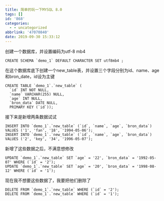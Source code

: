 ```yaml
---
title: 简单的玩一下MYSQL 8.0
tags: []
id: '868'
categories:
  - - uncategorized
abbrlink: '47070840'
date: 2019-09-30 15:33:12
---
```


创建一个数据库，并设置编码为utf-8 mb4

```
CREATE SCHEMA `demo_1` DEFAULT CHARACTER SET utf8mb4 ;
```

在这个数据库底下创建一个new\_table表，并设置三个字段分别为id、name、age和bron\_date，id设为主键

```
CREATE TABLE `demo_1`.`new_table` (
  `id` INT NOT NULL,
  `name` VARCHAR(255) NULL,
  `age` INT NULL,
  `bron_data` DATE NULL,
  PRIMARY KEY (`id`));
```

接下来是新增两条数据试试

```
INSERT INTO `demo_1`.`new_table` (`id`, `name`, `age`, `bron_data`) VALUES ('1', 'fan', '18', '1994-05-06');
INSERT INTO `demo_1`.`new_table` (`id`, `name`, `age`, `bron_data`) VALUES ('2', 'key', '34', '1996-05-07');
```

新增了这些数据之后，不满意想修改

```
UPDATE `demo_1`.`new_table` SET `age` = '22', `bron_data` = '1992-05-07' WHERE (`id` = '2');
UPDATE `demo_1`.`new_table` SET `age` = '20', `bron_data` = '1998-08-12' WHERE (`id` = '1');
```

现在我不想要这些数据了，我要把他们删除了

```
DELETE FROM `demo_1`.`new_table` WHERE (`id` = '2');
DELETE FROM `demo_1`.`new_table` WHERE (`id` = '1');
```